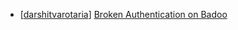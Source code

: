 * [[darshitvarotaria](https://hackerone.com/darshitvarotaria)] [Broken Authentication on Badoo](https://hackerone.com/reports/121469)
